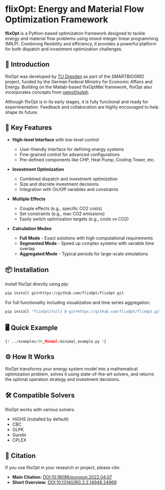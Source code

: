 # flixOpt: Energy and Material Flow Optimization Framework

**flixOpt** is a Python-based optimization framework designed to tackle energy and material flow problems using mixed-integer linear programming (MILP). Combining flexibility and efficiency, it provides a powerful platform for both dispatch and investment optimization challenges.

## 🚀 Introduction

flixOpt was developed by [TU Dresden](https://github.com/gewv-tu-dresden) as part of the SMARTBIOGRID project, funded by the German Federal Ministry for Economic Affairs and Energy. Building on the Matlab-based flixOptMat framework, flixOpt also incorporates concepts from [oemof/solph](https://github.com/oemof/oemof-solph).

Although flixOpt is in its early stages, it is fully functional and ready for experimentation. Feedback and collaboration are highly encouraged to help shape its future.

## 🌟 Key Features

- **High-level Interface** with low-level control
    - User-friendly interface for defining energy systems
    - Fine-grained control for advanced configurations
    - Pre-defined components like CHP, Heat Pump, Cooling Tower, etc.

- **Investment Optimization**
    - Combined dispatch and investment optimization
    - Size and discrete investment decisions
    - Integration with On/Off variables and constraints

- **Multiple Effects**
    - Couple effects (e.g., specific CO2 costs)
    - Set constraints (e.g., max CO2 emissions)
    - Easily switch optimization targets (e.g., costs vs CO2)

- **Calculation Modes**
    - **Full Mode** - Exact solutions with high computational requirements
    - **Segmented Mode** - Speed up complex systems with variable time overlap
    - **Aggregated Mode** - Typical periods for large-scale simulations

## 📦 Installation

Install flixOpt directly using pip:

```bash
pip install git+https://github.com/flixOpt/flixOpt.git
```

For full functionality including visualization and time series aggregation:

```bash
pip install "flixOpt[full] @ git+https://github.com/flixOpt/flixOpt.git"
```

## 🖥️ Quick Example

```python
{! ../examples/00_Minmal/minimal_example.py !}
```

## ⚙️ How It Works

flixOpt transforms your energy system model into a mathematical optimization problem, solves it using state-of-the-art solvers, and returns the optimal operation strategy and investment decisions.

## 🛠️ Compatible Solvers

flixOpt works with various solvers:

- HiGHS (installed by default)
- CBC
- GLPK
- Gurobi
- CPLEX

## 📝 Citation

If you use flixOpt in your research or project, please cite:

- **Main Citation:** [DOI:10.18086/eurosun.2022.04.07](https://doi.org/10.18086/eurosun.2022.04.07)
- **Short Overview:** [DOI:10.13140/RG.2.2.14948.24969](https://doi.org/10.13140/RG.2.2.14948.24969)
